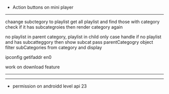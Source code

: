 - Action buttons on mini player
---

chaange subctegory to playlist
    get all playlist and find those with category
check if it has subcategroies then render category again

no playlist in parent category, playlist in child only case handle
     if no playlist and has subcatteggory then show subcat
     pass parentCategogry object
        filter  subCategories from category
        and display

ipconfig getifaddr en0


work on download feature

---
---
- permission on androidd level api 23 

